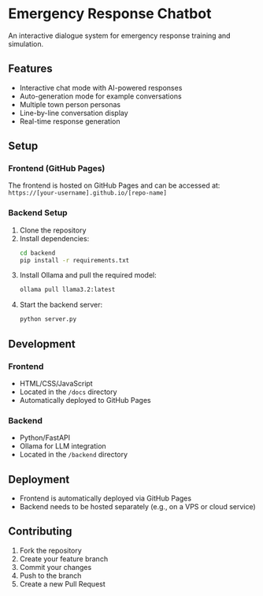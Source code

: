 # Emergency Response Chatbot

An interactive dialogue system for emergency response training and simulation.

## Features

- Interactive chat mode with AI-powered responses
- Auto-generation mode for example conversations
- Multiple town person personas
- Line-by-line conversation display
- Real-time response generation

## Setup

### Frontend (GitHub Pages)
The frontend is hosted on GitHub Pages and can be accessed at: `https://[your-username].github.io/[repo-name]`

### Backend Setup
1. Clone the repository
2. Install dependencies:
   ```bash
   cd backend
   pip install -r requirements.txt
   ```
3. Install Ollama and pull the required model:
   ```bash
   ollama pull llama3.2:latest
   ```
4. Start the backend server:
   ```bash
   python server.py
   ```

## Development

### Frontend
- HTML/CSS/JavaScript
- Located in the `/docs` directory
- Automatically deployed to GitHub Pages

### Backend
- Python/FastAPI
- Ollama for LLM integration
- Located in the `/backend` directory

## Deployment
- Frontend is automatically deployed via GitHub Pages
- Backend needs to be hosted separately (e.g., on a VPS or cloud service)

## Contributing
1. Fork the repository
2. Create your feature branch
3. Commit your changes
4. Push to the branch
5. Create a new Pull Request 